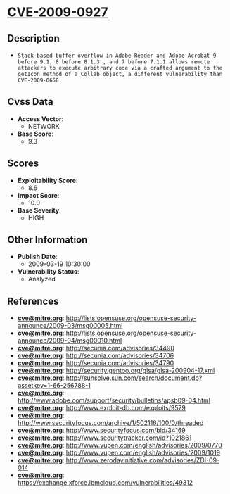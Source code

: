 
# [CVE-2009-0927](http://lists.opensuse.org/opensuse-security-announce/2009-03/msg00005.html)

## Description

- `Stack-based buffer overflow in Adobe Reader and Adobe Acrobat 9 before 9.1, 8 before 8.1.3 , and 7 before 7.1.1 allows remote attackers to execute arbitrary code via a crafted argument to the getIcon method of a Collab object, a different vulnerability than CVE-2009-0658.`

## Cvss Data

- **Access Vector**:
  - NETWORK
- **Base Score**:
  - 9.3

## Scores

- **Exploitability Score**:
  - 8.6
- **Impact Score**:
  - 10.0
- **Base Severity**:
  - HIGH

## Other Information

- **Publish Date**:
  - 2009-03-19 10:30:00
- **Vulnerability Status**:
  - Analyzed

## References

- **cve@mitre.org**: http://lists.opensuse.org/opensuse-security-announce/2009-03/msg00005.html
- **cve@mitre.org**: http://lists.opensuse.org/opensuse-security-announce/2009-04/msg00010.html
- **cve@mitre.org**: http://secunia.com/advisories/34490
- **cve@mitre.org**: http://secunia.com/advisories/34706
- **cve@mitre.org**: http://secunia.com/advisories/34790
- **cve@mitre.org**: http://security.gentoo.org/glsa/glsa-200904-17.xml
- **cve@mitre.org**: http://sunsolve.sun.com/search/document.do?assetkey=1-66-256788-1
- **cve@mitre.org**: http://www.adobe.com/support/security/bulletins/apsb09-04.html
- **cve@mitre.org**: http://www.exploit-db.com/exploits/9579
- **cve@mitre.org**: http://www.securityfocus.com/archive/1/502116/100/0/threaded
- **cve@mitre.org**: http://www.securityfocus.com/bid/34169
- **cve@mitre.org**: http://www.securitytracker.com/id?1021861
- **cve@mitre.org**: http://www.vupen.com/english/advisories/2009/0770
- **cve@mitre.org**: http://www.vupen.com/english/advisories/2009/1019
- **cve@mitre.org**: http://www.zerodayinitiative.com/advisories/ZDI-09-014
- **cve@mitre.org**: https://exchange.xforce.ibmcloud.com/vulnerabilities/49312
